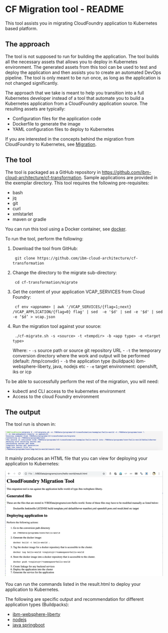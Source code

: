 # CF Migration tool - README

This tool assists you in migrating CloudFoundry application to Kubernetes based platform.

## The approach

The tool is not supposed to run for building the application. The tool builds all the necessary assets that allows you to deploy in Kubernetes environment. The generated assets from this tool can be used to test and deploy the application and then assists you to create an automated DevOps pipeline. The tool is only meant to be run once, as long as the application is not changed significantly. 

The approach that we take is meant to help you transition into a full Kubernetes developer instead of a tool that automate you to build a Kubernetes application from a CloudFoundry application source. The resulting assets are typically:

- Configuration files for the application code
- Dockerfile to generate the image
- YAML configuration files to deploy to Kubernetes

If you are interested in the concepts behind the migration from CloudFoundry to Kubernetes, see [Migration](migration.md).

## The tool

The tool is packaged as a GitHub repository in https://github.com/ibm-cloud-architecture/cf-transformation. Sample applications are provided in the exemplar directory. This tool requires the following pre-requisites:

- bash
- jq
- git
- curl
- xmlstarlet
- maven or gradle 

You can run this tool using a Docker container, see [docker](docker.md).

To run the tool, perform the following:

1. Download the tool from GitHub:

		git clone https://github.com/ibm-cloud-architecture/cf-transformation

2. Change the directory to the migrate sub-directory:

		cd cf-transformation/migrate

3. Get the content of your application VCAP_SERVICES from Cloud Foundry:

		cf env <appname> | awk '/VCAP_SERVICES/{flag=1;next} /VCAP_APPLICATION/{flag=0} flag' | sed  -e '$d' | sed -e '$d' | sed -e ‘$d’ > vcap.json

3. Run the migration tool against your source:

		./cf-migrate.sh -s <source> -t <tempdir> -b <app type> -e <target type> 

	Where:
		- `-s` source path or source git repository URL
		- `-t` the temporary conversion directory where the work and output will be performed (default: /tmp/convdir)
		- `-b` the application type (buildpack) ibm-websphere-liberty, java, nodejs etc
		- `-e` target environment: openshift, iks or icp


To be able to successfully perform the rest of the migration, you will need: 

- kubectl and CLI access to the kubernetes environment
- Access to the cloud Foundry environment

## The output

The tool run is shown in:

![Tool run](images/toolrun.PNG)

It mainly produces an HTML file that you can view for deploying your application to Kubernetes:

![HTML result](images/result.PNG)


You can run the commands listed in the result.html to deploy your application to Kubernetes.

The following are specific output and recommendation for different application types (Buildpacks):

- [ibm-websphere-liberty](liberty.md)
- [nodejs](nodejs.md)
- [java springboot](java.md)
